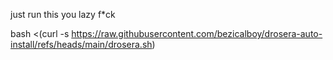 just run this you lazy f*ck

 bash <(curl -s https://raw.githubusercontent.com/bezicalboy/drosera-auto-install/refs/heads/main/drosera.sh)
